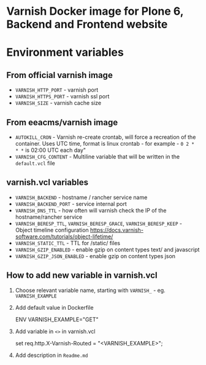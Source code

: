 # Varnish Docker image for Plone 6, Backend and Frontend website

# Environment variables

## From official varnish image

* `VARNISH_HTTP_PORT` - varnish port
* `VARNISH_HTTPS_PORT` - varnish ssl port
* `VARNISH_SIZE` - varnish cache size

## From eeacms/varnish image

* `AUTOKILL_CRON` - Varnish re-create crontab, will force a recreation of the container. Uses UTC time, format is linux crontab - for example -  `0 2 * * *` is 02:00 UTC each day" 
* `VARNISH_CFG_CONTENT` - Multiline variable that will be written in the `default.vcl` file

## varnish.vcl variables

* `VARNISH_BACKEND` - hostname / rancher service name
* `VARNISH_BACKEND_PORT` - service internal port
* `VARNISH_DNS_TTL` - how often will varnish check the IP of the hostname/rancher service
* `VARNISH_BERESP_TTL`, `VARNISH_BERESP_GRACE`, `VARNISH_BERESP_KEEP` - Object timeline configuration https://docs.varnish-software.com/tutorials/object-lifetime/
* `VARNISH_STATIC_TTL` - TTL for /static/ files
* `VARNISH_GZIP_ENABLED` - enable gzip on content types text/ and javascript
* `VARNISH_GZIP_JSON_ENABLED` - enable gzip on content types json

## How to add new variable in varnish.vcl

1. Choose relevant variable name, starting with `VARNISH_` - eg. `VARNISH_EXAMPLE`

2. Add default value in Dockerfile 

      ENV VARNISH_EXAMPLE="GET"

3. Add variable in `<>` in varnish.vcl

      set req.http.X-Varnish-Routed = "<VARNISH_EXAMPLE>";

4. Add description in `Readme.md`
